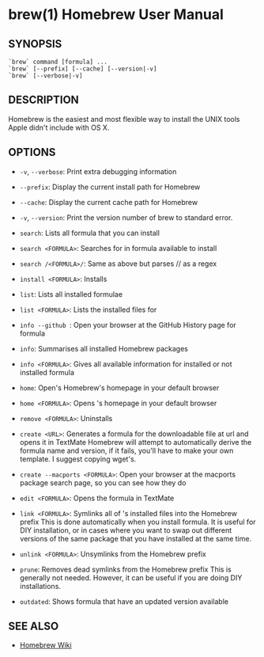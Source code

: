 brew(1) Homebrew User Manual
============================

## SYNOPSIS

    `brew` command [formula] ...
    `brew` [--prefix] [--cache] [--version|-v]
    `brew` [--verbose|-v]

## DESCRIPTION

Homebrew is the easiest and most flexible way to install the UNIX tools Apple didn't include with OS X.

## OPTIONS

 * `-v`, `--verbose`:
   Print extra debugging information

 * `--prefix`:
   Display the current install path for Homebrew

 * `--cache`:
   Display the current cache path for Homebrew

 * `-v`, `--version`:
   Print the version number of brew to standard error.

 * `search`:
   Lists all formula that you can install

 * `search <FORMULA>`:
   Searches for <FORMULA> in formula available to install

 * `search /<FORMULA>/`:
   Same as above but parses /<FORMULA>/ as a regex

 * `install <FORMULA>`:
   Installs <FORMULA>

 * `list`:
   Lists all installed formulae

 * `list <FORMULA>`:
   Lists the installed files for <FORMULA>

 * `info --github `<FORMULA>:
 Open your browser at the GitHub History page for formula <FORMULA>

 * `info`:
   Summarises all installed Homebrew packages

 * `info <FORMULA>`:
   Gives all available information for installed or not installed formula <FORMULA>

 * `home`:
   Open's Homebrew's homepage in your default browser

 * `home <FORMULA>`:
   Opens <FORMULA>'s homepage in your default browser

 * `remove <FORMULA>`:
   Uninstalls <FORMULA>

 * `create <URL>`:
   Generates a formula for the downloadable file at url and opens it in TextMate
   Homebrew will attempt to automatically derive the formula name and version, if it fails, you'll have to make your own template. I suggest copying wget's.

 * `create --macports <FORMULA>`:
   Open your browser at the macports package search page, so you can see how they do <FORMULA>

 * `edit <FORMULA>`:
   Opens the formula in TextMate

 * `link <FORMULA>`:
   Symlinks all of <FORMULA>'s installed files into the Homebrew prefix
   This is done automatically when you install formula. It is useful for DIY installation, or in cases where you want to swap out different versions of the same package that you have installed at the same time.

 * `unlink <FORMULA>`:
   Unsymlinks <FORMULA> from the Homebrew prefix

 * `prune`:
   Removes dead symlinks from the Homebrew prefix
   This is generally not needed. However, it can be useful if you are doing DIY installations.

 * `outdated`:
   Shows formula that have an updated version available

## SEE ALSO

* [Homebrew Wiki](http://wiki.github.com/mxcl/homebrew/)

